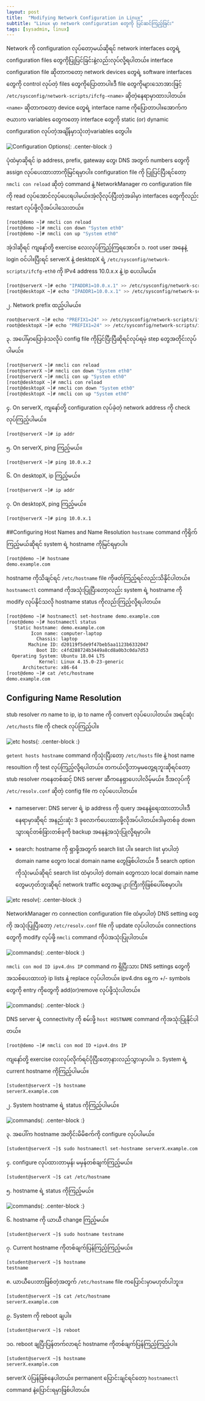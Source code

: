 ```yaml
---
layout: post
title:  "Modifying Network Configuration in Linux"
subtitle: "Linux မှာ network configuration တွေကို ပြင်ဆင်ကြည့်ခြင်း"
tags: [sysadmin, linux]
---
```


Network ကို configuration လုပ်တော့မယ်ဆိုရင် network interfaces တွေရဲ့ configuration files တွေကိုပြုပြင်ခြင်းနဲ့လည်းလုပ်လို့ရပါတယ်။ interface configuration file ဆိုတာကတော့ network devices တွေရဲ့ software interfaces တွေကို control လုပ်တဲ့ files တွေကိုပြောတာပါ။ဒီ file တွေကိုများသောအားဖြင့် `/etc/sysconfig/network-scripts/ifcfg-<name>` ဆိုတဲ့နေရာမှာထားပါတယ်။ `<name>` ဆိုတာကတော့ device တွေရဲ့ interface name ကိုပြောတာပါ။အောက်ကဇယားက variables တွေကတော့ interface တွေကို static (or) dynamic configuration လုပ်တဲ့အချိန်မှာသုံးတဲ့variables တွေပါ။

![Configuration Options](/img/modify/1.png){: .center-block :}

ပုံထဲမှာဆိုရင် ip address, prefix, gateway တွေ၊  DNS အတွက် numbers တွေကို assign လုပ်ပေးထားတာကိုမြင်ရမှာပါ။
configuration file ကို ပြုပြင်ပြီးရင်တော့ `nmcli con reload` ဆိုတဲ့ command နဲ့ NetworkManager က configuration file ကို read လုပ်အောင်လုပ်ပေးရပါမယ်။အဲ့လိုလုပ်ပြီးတဲ့အခါမှာ interfaces တွေကိုလည်း restart လုပ်ဖို့လိုအပ်ပါသေးတယ်။

```bash
[root@demo ~]# nmcli con reload
[root@demo ~]# nmcli con down "System eth0"
[root@demo ~]# nmcli con up "System eth0"
```
အဲ့ဒါဆိုရင် ကျနော်တို့ exercise လေးလုပ်ကြည့်ကြရအောင်။
၁. root user အနေနဲ့ login ဝင်ပါ။ပြီးရင် serverX  နဲ့ desktopX ရဲ့ `/etc/sysconfig/network-scripts/ifcfg-eth0` ကို IPv4 address 10.0.x.x နဲ့ ip ပေးပါမယ်။
```bash
[root@serverX ~]# echo "IPADDR1=10.0.x.1" >> /etc/sysconfig/network-scripts/ifcfg-eth0
[root@desktopX ~]# echo "IPADDR1=10.0.x.1" >> /etc/sysconfig/network-scripts/ifcfg-eth0
```
၂. Network prefix ထည့်ပါမယ်။
```bash
root@serverX ~]# echo "PREFIX1=24" >> /etc/sysconfig/network-scripts/ifcfg-eth0
root@desktopX ~]# echo "PREFIX1=24" >> /etc/sysconfig/network-scripts/ifcfg-eth0
```
၃. အပေါ်မှာပြောခဲ့သလိုပဲ config file ကိုပြင်ပြီးပြီဆိုရင်လုပ်ရမဲ့ step တွေအတိုင်းလုပ်ပါမယ်။
```bash
[root@serverX ~]# nmcli con reload
[root@serverX ~]# nmcli con down "System eth0"
[root@serverX ~]# nmcli con up "System eth0"
[root@desktopX ~]# nmcli con reload
[root@desktopX ~]# nmcli con down "System eth0"
[root@desktopX ~]# nmcli con up "System eth0"
```
၄. On serverX, ကျနော်တို့ configuration လုပ်ခဲ့တဲ့ network address ကို check လုပ်ကြည့်ပါမယ်။
```bash
[root@serverX ~]# ip addr
```
၅. On serverX, ping ကြည့်မယ်။
```bash
[root@serverX ~]# ping 10.0.x.2
```
၆. On desktopX, ip ကြည့်မယ်။
```bash
[root@serverX ~]# ip addr
```
၇. On desktopX, ping ကြည့်မယ်။
```bash
[root@serverX ~]# ping 10.0.x.1
```
##Configuring Host Names and Name Resolution
`hostname` command ကိုရိုက်ကြည့်မယ်ဆိုရင် system ရဲ့ hostname ကိုမြင်ရမှာပါ။
```bash
[root@demo ~]# hostname
demo.example.com
```
hostname ကိုသိချင်ရင် `/etc/hostname` file ကိုဖတ်ကြည့်ရင်လည်းသိနိုင်ပါတယ်။
`hostnamectl` command ကိုအသုံးပြုပြီးတော့လည်း system ရဲ့ hostname ကို modify လုပ်နိုင်သလို hostname status ကိုလည်းကြည့်လို့ရပါတယ်။
```bash
[root@demo ~]# hostnamectl set-hostname demo.example.com
[root@demo ~]# hostnamectl status
   Static hostname: demo.example.com
         Icon name: computer-laptop
           Chassis: laptop
        Machine ID: d20119f5de9f47beb5aa1123b6332047
           Boot ID: c4fd288724b3449a8cd8a0b3c0da7d53
  Operating System: Ubuntu 18.04 LTS
            Kernel: Linux 4.15.0-23-generic
      Architecture: x86-64
[root@demo ~]# cat /etc/hostname
demo.example.com
```
## Configuring Name Resolution
stub resolver က name to ip, ip to name ကို convert လုပ်ပေးပါတယ်။
အရင်ဆုံး `/etc/hosts` file ကို check လုပ်ကြည့်ပါ။

![etc hosts](/img/modify/2.png){: .center-block :}

`getent hosts hostname` command ကိုသုံးပြီးတော့ `/etc/hosts` file နဲ့  host name resoultion ကို test လုပ်ကြည့်လို့ရပါတယ်။
တကယ်လို့ဘာမှမတွေ့ရဘူးဆိုရင်တော့ stub resolver ကနေတစ်ဆင့်  DNS server ဆီကနေရှာပေးပါလိမ့်မယ်။ ဒီအလုပ်ကို `/etc/resolv.conf` ဆိုတဲ့ config file က လုပ်ပေးပါတယ်။
* nameserver: DNS server ရဲ့ ip address ကို query အနေနဲ့ရေးထားတာပါ။ဒီနေရာမှာဆိုရင် အနည်းဆုံး 3 ခုလောက်ပေးထားဖို့လိုအပ်ပါတယ်။ဒါမှတစ်ခု down သွားရင်တစ်ခြားတစ်ခုကို backup အနေနဲ့အသုံးပြုလို့ရမှာပါ။

* search: hostname ကို ရှာဖို့အတွက် search list ပါ။ search list မှာပါတဲ့ domain name တွေက local domain name တွေဖြစ်ပါတယ်။ ဒီ search option ကိုသုံးမယ်ဆိုရင် search list ထဲမှာပါတဲ့ domain တွေကသာ local domain name တွေမဟုတ်ဘူးဆိုရင် network traffic တွေအမျျားကြီးကိုဖြစ်ပေါ်စေမှာပါ။

![etc resolv](/img/modify/3.png){: .center-block :}

NetworkManager က connection configuration file ထဲမှာပါတဲ့ DNS setting တွေကို အသုံးပြုပြီးတော့ `/etc/resolv.conf` file ကို update လုပ်ပါတယ်။ connections တွေကို modify လုပ်ဖို့ `nmcli` command ကိုပဲအသုံးပြုပါတယ်။

![commands](/img/modify/4.png){: .center-block :}

`nmcli con mod ID ipv4.dns IP` command က ရှိပြီးသား DNS settings တွေကို အသစ်ပေးထားတဲ့ ip lists နဲ့  replace လုပ်ပါတယ်။ ipv4.dns ရှေ့က +/- symbols တွေကို  entry ကိုတွေကို add(or)remove လုပ်ဖို့သုံးပါတယ်။

![commands](/img/modify/5.png){: .center-block :}

DNS server ရဲ့ connectivity ကို စမ်းဖို့ `host HOSTNAME` command ကိုအသုံးပြုနိုင်ပါတယ်။
```bash
[root@demo ~]# nmcli con mod ID +ipv4.dns IP
```
ကျနော်တို့ exercise လးလုပ်လိုက်ရင်ပိုပြီးတော့နားလည်သွားမှာပါ။
၁. System  ရဲ့ current hostname ကိုကြည့်ပါမယ်။
```bash
[student@serverX ~]$ hostname
serverX.example.com
```
၂. System hostname ရဲ့ status ကိုကြည့်ပါမယ်။

![commands](/img/modify/6.png){: .center-block :}

၃. အပေါ်က hostname အတိုင်းမိမိစက်ကို configure လုပ်ပါမယ်။
```bash
[student@serverX ~]$ sudo hostnamectl set-hostname serverX.example.com
```
၄. configure လုပ်ထားတာမှန်၊ မမှန်တစ်ချက်ကြည့်မယ်။
```bash
[student@serverX ~]$ cat /etc/hostname
```
၅. hostname ရဲ့ status ကိုကြည့်မယ်။

![commands](/img/modify/7.png){: .center-block :}

၆. hostname ကို ယာယီ change ကြည့်မယ်။
```bash
[student@serverX ~]$ sudo hostname testname
```
၇. Current hostname ကိုတစ်ချက်ပြန်ကြည့်ကြည့်မယ်။
```bash
[student@serverX ~]$ hostname
testname
```
၈. ယာယီပေးတာဖြစ်တဲ့အတွက် `/etc/hostname` file  ကပြောင်းမှာမဟုတ်ပါဘူး။
```bash
[student@serverX ~]$ cat /etc/hostname
serverX.example.com
```
၉. System ကို reboot ချပါ။
```bash
[student@serverX ~]$ reboot
```
၁၀. reboot ချပြီးပြန်တက်လာရင် hostname ကိုတစ်ချက်ပြန်ကြည့်ကြည့်ပါ။
```bash
[student@serverX ~]$ hostname
serverX.example.com
```
serverX ပဲပြန်ဖြစ်နေပါတယ်။ permanent ပြောင်းချင်ရင်တော့ `hostnamectl` command နဲ့ပြောင်းရမှာဖြစ်ပါတယ်။
